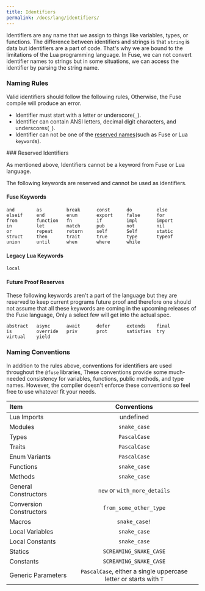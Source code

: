 ```yaml
---
title: Identifiers
permalink: /docs/lang/identifiers/
---
```


Identifiers are any name that we assign to things like variables, types, or functions.
The difference between identifiers and strings is that `string` is data but identifiers are a part of code. That's why we are bound to the limitations of the Lua programming language. In Fuse, we can not convert identifier names to strings but in some situations, we can access the identifier by parsing the string name.

### Naming Rules

Valid identifiers should follow the following rules, Otherwise, the Fuse compile will produce an error.

  - Identifier must start with a letter or underscore(`_`).
  - Identifier can contain ANSI letters, decimal digit characters, and underscores(`_`).
  - Identifier can not be one of the [reserved names](#reserved_names)(such as Fuse or Lua `keyword`s).

<a name="reserved_names" />
### Reserved Identifiers

As mentioned above, Identifiers cannot be a keyword from Fuse or Lua language.

The following keywords are reserved and cannot be used as identifiers.

#### Fuse Keywords

```
and        as         break      const      do         else
elseif     end        enum       export     false      for
from       function   fn         if         impl       import
in         let        match      pub        not        nil
or         repeat     return     self       Self       static
struct     then       trait      true       type       typeof
union      until      when       where      while
```

#### Legacy Lua Keywords

```
local
```

#### Future Proof Reserves

These following keywords aren't a part of the language but they are reserved to keep current programs future proof and therefore one should not assume that all these keywords are coming in the upcoming releases of the Fuse language, Only a select few will get into the actual spec.

```
abstract   async      await      defer      extends    final
is         override   priv       prot       satisfies  try
virtual    yield
```

### Naming Conventions

In addition to the rules above, conventions for identifiers are used throughout the `@fuse` libraries, These conventions provide some much-needed consistency for variables, functions, public methods, and type names. However, the compiler doesn't enforce these conventions so feel free to use whatever fit your needs.

| Item | Conventions |
|:-----|:-----------:|
| Lua Imports | undefined |
| Modules | `snake_case` |
| Types | `PascalCase` |
| Traits | `PascalCase` |
| Enum Variants | `PascalCase` |
| Functions | `snake_case` |
| Methods | `snake_case` |
| General Constructors | `new` or `with_more_details` |
| Conversion Constructors | `from_some_other_type` |
| Macros | `snake_case!` |
| Local Variables | `snake_case` |
| Local Constants | `snake_case` |
| Statics | `SCREAMING_SNAKE_CASE` |
| Constants | `SCREAMING_SNAKE_CASE` |
| Generic Parameters | `PascalCase`, either a single uppercase letter or starts with `T` |
